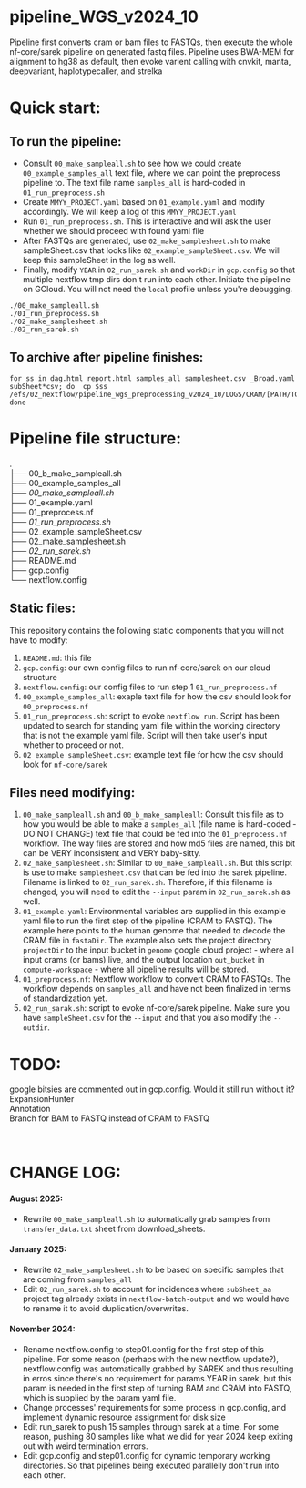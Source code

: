# pipeline_WGS_v2024_10
Pipeline first converts cram or bam files to FASTQs, then execute the whole nf-core/sarek pipeline on generated fastq files. 
Pipeline uses BWA-MEM for alignment to hg38 as default, then evoke varient calling with cnvkit, manta, deepvariant, haplotypecaller, and strelka

# Quick start: 
## To run the pipeline:  <br>
- Consult `00_make_sampleall.sh` to see how we could create `00_example_samples_all` text file, where we can point the preprocess pipeline to. The text file name `samples_all` is hard-coded in `01_run_preprocess.sh`<br>
- Create `MMYY_PROJECT.yaml` based on `01_example.yaml` and modify accordingly. We will keep a log of this `MMYY_PROJECT.yaml` <br>
- Run `01_run_preprocess.sh`. This is interactive and will ask the user whether we should proceed with found yaml file <br>
- After FASTQs are generated, use `02_make_samplesheet.sh` to make sampleSheet.csv that looks like `02_example_sampleSheet.csv`. We will keep this sampleSheet in the log as well. <br>
- Finally, modify `YEAR` in `02_run_sarek.sh` and `workDir` in `gcp.config` so that multiple nextflow tmp dirs don't run into each other. Initiate the pipeline on GCloud. You will not need the `local` profile unless you're debugging.  <br>

```
./00_make_sampleall.sh
./01_run_preprocess.sh
./02_make_samplesheet.sh
./02_run_sarek.sh
```

## To archive after pipeline finishes:  <br>
```
for ss in dag.html report.html samples_all samplesheet.csv _Broad.yaml subSheet*csv; do  cp $ss /efs/02_nextflow/pipeline_wgs_preprocessing_v2024_10/LOGS/CRAM/[PATH/TO/YEAR/FOLDER]; done
```

# Pipeline file structure:
. <br>
├── 00_b_make_sampleall.sh <br>
├── 00_example_samples_all <br>
├── *00_make_sampleall.sh* <br>
├── 01_example.yaml <br>
├── 01_preprocess.nf <br>
├── *01_run_preprocess.sh* <br>
├── 02_example_sampleSheet.csv <br>
├── 02_make_samplesheet.sh <br>
├── *02_run_sarek.sh* <br>
├── README.md <br>
├── gcp.config <br>
└── nextflow.config <br>

## Static files:
This repository contains the following static components that you will not have to modify:  <br>
1. `README.md`: this file <br>
2. `gcp.config`: our own config files to run nf-core/sarek on our cloud structure <br>
3. `nextflow.config`: our config files to run step 1 `01_run_preprocess.nf` <br>
4. `00_example_samples_all`: exaple text file for how the csv should look for `00_preprocess.nf` <br>
5. `01_run_preprocess.sh`: script to evoke `nextflow run`. Script has been updated to search for standing yaml file within the working directory that is not the example yaml file. Script will then take user's input whether to proceed or not. <br>
6. `02_example_sampleSheet.csv`: example text file for how the csv should look for `nf-core/sarek` <br>

## Files need modifying:
1. `00_make_sampleall.sh` and `00_b_make_sampleall`: Consult this file as to how you would be able to make a `samples_all` (file name is hard-coded - DO NOT CHANGE) text file that could be fed into the `01_preprocess.nf` workflow. The way files are stored and how md5 files are named, this bit can be VERY inconsistent and VERY baby-sitty. <br>
2. `02_make_samplesheet.sh`: Similar to `00_make_sampleall.sh`. But this script is use to make `samplesheet.csv` that can be fed into the sarek pipeline. Filename is linked to `02_run_sarek.sh`. Therefore, if this filename is changed, you will need to edit the `--input` param in `02_run_sarek.sh` as well. <br>
3. `01_example.yaml`: Environmental variables are supplied in this example yaml file to run the first step of the pipeline (CRAM to FASTQ). The example here points to the human genome that needed to decode the CRAM file in `fastaDir`. The example also sets the project directory `projectDir` to the input bucket in `genome` google cloud project - where all input crams (or bams) live, and the output location `out_bucket` in `compute-workspace` - where all pipeline results will be stored.  <br>
4. `01_preprocess.nf`: Nextflow workflow to convert CRAM to FASTQs. The workflow depends on `samples_all` and have not been finalized in terms of standardization yet. <br>
5. `02_run_sarak.sh`: script to evoke nf-core/sarek pipeline. Make sure you have `sampleSheet.csv` for the `--input` and that you also modify the `--outdir`. <br>

# TODO:
google bitsies are commented out in gcp.config. Would it still run without it? <br>
ExpansionHunter <br>
Annotation <br>
Branch for BAM to FASTQ instead of CRAM to FASTQ

<br>

# CHANGE LOG: <br>
#### August 2025: <br>
- Rewrite `00_make_sampleall.sh` to automatically grab samples from `transfer_data.txt` sheet from download_sheets.
#### January 2025: <br>
- Rewrite `02_make_samplesheet.sh` to be based on specific samples that are coming from `samples_all` <br>
- Edit `02_run_sarek.sh` to account for incidences where `subSheet_aa` project tag already exists in `nextflow-batch-output` and we would have to rename it to avoid duplication/overwrites. 
#### November 2024: <br>
- Rename nextflow.config to step01.config for the first step of this pipeline. For some reason (perhaps with the new nextflow update?), nextflow.config was automatically grabbed by SAREK and thus resulting in erros since there's no requirement for params.YEAR in sarek, but this param is needed in the first step of turning BAM and CRAM into FASTQ, which is supplied by the param yaml file. <br>
- Change processes' requirements for some process in gcp.config, and implement dynamic resource assignment for disk size <br>
- Edit run_sarek to push 15 samples through sarek at a time. For some reason, pushing 80 samples like what we did for year 2024 keep exiting out with weird termination errors. <br>
- Edit gcp.config and step01.config for dynamic temporary working directories. So that pipelines being executed parallelly don't run into each other. <br>
